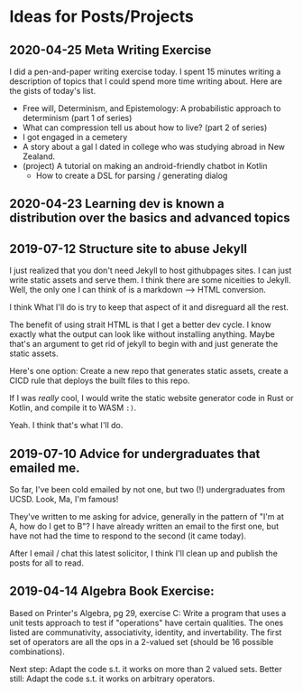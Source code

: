 # Ideas for Posts/Projects

## 2020-04-25 Meta Writing Exercise
I did a pen-and-paper writing exercise today. I spent 15 minutes writing a description of topics that I could spend more
time writing about. Here are the gists of today's list.

- Free will, Determinism, and Epistemology: A probabilistic approach to determinism (part 1 of series)
- What can compression tell us about how to live? (part 2 of series) 
- I got engaged in a cemetery
- A story about a gal I dated in college who was studying abroad in New Zealand. 
- (project) A tutorial on making an android-friendly chatbot in Kotlin
  - How to create a DSL for parsing / generating dialog

## 2020-04-23 Learning dev is known a distribution over the basics and advanced topics

## 2019-07-12 Structure site to abuse Jekyll
I just realized that you don't need Jekyll to host githubpages sites. I can just write static assets and serve them. 
I think there are some niceities to Jekyll. Well, the only one I can think of is a markdown --> HTML conversion. 

I think What I'll do is try to keep that aspect of it and disreguard all the rest. 

The benefit of using strait HTML is that I get a better dev cycle. I know exactly what the output can look like without
installing anything. Maybe that's an argument to get rid of jekyll to begin with and just generate the static assets.

Here's one option: Create a new repo that generates static assets, create a CICD rule that deploys the built files 
to this repo. 

If I was *really* cool, I would write the static website generator code in Rust or Kotlin, and compile it to WASM `:)`.

Yeah. I think that's what I'll do. 

## 2019-07-10 Advice for undergraduates that emailed me.
So far, I've been cold emailed by not one, but two (!) undergraduates from UCSD. Look, Ma, I'm famous!

They've written to me asking for advice, generally in the pattern of "I'm at A, how do I get to B"? 
I have already written an email to the first one, but have not had the time to respond to the second (it came today). 

After I email / chat this latest solicitor, I think I'll clean up and publish the posts for all to read. 

## 2019-04-14 Algebra Book Exercise:
Based on Printer's Algebra, pg 29, exercise C:
Write a program that uses a unit tests approach to test if "operations" have certain qualities. The ones listed are communativity, associativity, identity, and invertability.
The first set of operators are all the ops in a 2-valued set (should be 16 possible combinations). 

Next step: Adapt the code s.t. it works on more than 2 valued sets. 
Better still: Adapt the code s.t. it works on arbitrary operators. 

